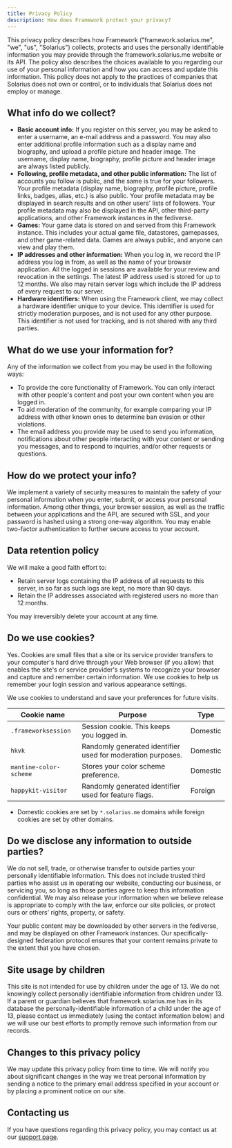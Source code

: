 ```yaml
---
title: Privacy Policy
description: How does Framework protect your privacy?
---
```


This privacy policy describes how Framework ("framework.solarius.me", "we", "us", "Solarius") collects,
protects and uses the personally identifiable information you may provide through the
framework.solarius.me website or its API. The policy also describes the choices available to you
regarding our use of your personal information and how you can access and update this information. This policy
does not apply to the practices of companies that Solarius does not own or control, or to
individuals that Solarius does not employ or manage.

## What info do we collect?

- **Basic account info:** If you register on this server, you may be asked to enter a username, an e-mail address and a
  password. You may also enter additional profile information such as a display name and biography,
  and upload a profile picture and header image. The username, display name, biography, profile
  picture and header image are always listed publicly.
- **Following, profile metadata, and other public information:** The list of accounts you follow is public, and
  the same is true for your followers. Your profile metadata (display name, biography, profile picture,
  profile links, badges, alias, etc.) is also public. Your profile metadata may be displayed in search
  results and on other users' lists of followers. Your profile metadata may also be displayed in the
  API, other third-party applications, and other Framework instances in the fediverse.
- **Games:** Your game data is stored on and served from this Framework instance. This includes your
  actual game file, datastores, gamepasses, and other game-related data. Games are always public,
  and anyone can view and play them.
- **IP addresses and other information:** When you log in, we record the IP address you log in from,
  as well as the name of your browser application. All the logged in sessions are available for your
  review and revocation in the settings. The latest IP address used is stored for up to 12 months.
  We also may retain server logs which include the IP address of every request to our server.
- **Hardware identifiers:** When using the Framework client, we may collect a hardware identifier
  unique to your device. This identifier is used for strictly moderation purposes, and is not used
  for any other purpose. This identifier is not used for tracking, and is not shared with any third
  parties.

## What do we use your information for?

Any of the information we collect from you may be used in the following ways:

- To provide the core functionality of Framework. You can only interact with other people's content
  and post your own content when you are logged in.
- To aid moderation of the community, for example comparing your IP address with other known ones to
  determine ban evasion or other violations.
- The email address you provide may be used to send you information, notifications about other people
  interacting with your content or sending you messages, and to respond to inquiries, and/or other
  requests or questions.

## How do we protect your info?

We implement a variety of security measures to maintain the safety of your personal information
when you enter, submit, or access your personal information. Among other things, your browser session,
as well as the traffic between your applications and the API, are secured with SSL, and your password
is hashed using a strong one-way algorithm. You may enable two-factor authentication to further secure
access to your account.

## Data retention policy

We will make a good faith effort to:

- Retain server logs containing the IP address of all requests to this server, in so far as such logs
  are kept, no more than 90 days.
- Retain the IP addresses associated with registered users no more than 12 months.

You may irreversibly delete your account at any time.

## Do we use cookies?

Yes. Cookies are small files that a site or its service provider transfers to your computer's hard
drive through your Web browser (if you allow) that enables the site's or service provider's systems
to recognize your browser and capture and remember certain information. We use cookies to help us
remember your login session and various appearance settings.

We use cookies to understand and save your preferences for future visits.

| Cookie name            | Purpose                                                     | Type     |
| ---------------------- | ----------------------------------------------------------- | -------- |
| `.frameworksession`    | Session cookie. This keeps you logged in.                   | Domestic |
| `hkvk`                 | Randomly generated identifier used for moderation purposes. | Domestic |
| `mantine-color-scheme` | Stores your color scheme preference.                        | Domestic |
| `happykit-visitor`     | Randomly generated identifier used for feature flags.       | Foreign  |

- Domestic cookies are set by `*.solarius.me` domains while foreign cookies are set by other domains.

## Do we disclose any information to outside parties?

We do not sell, trade, or otherwise transfer to outside parties your personally identifiable
information. This does not include trusted third parties who assist us in operating our website,
conducting our business, or servicing you, so long as those parties agree to keep this information
confidential. We may also release your information when we believe release is appropriate to comply
with the law, enforce our site policies, or protect ours or others' rights, property, or safety.

Your public content may be downloaded by other servers in the fediverse, and may be displayed on
other Framework instances. Our specifically-designed federation protocol ensures that your content
remains private to the extent that you have chosen.

## Site usage by children

This site is not intended for use by children under the age of 13. We do not knowingly collect
personally identifiable information from children under 13. If a parent or guardian believes that
framework.solarius.me has in its database the personally-identifiable information of a child under
the age of 13, please contact us immediately (using the contact information below) and we will use
our best efforts to promptly remove such information from our records.

## Changes to this privacy policy

We may update this privacy policy from time to time. We will notify you about significant changes
in the way we treat personal information by sending a notice to the primary email address specified
in your account or by placing a prominent notice on our site.

## Contacting us

If you have questions regarding this privacy policy, you may contact us at our [support page](https://framework.solarius.me/support).
